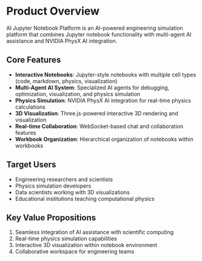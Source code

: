 # Product Overview

AI Jupyter Notebook Platform is an AI-powered engineering simulation platform that combines Jupyter notebook functionality with multi-agent AI assistance and NVIDIA PhysX AI integration.

## Core Features

- **Interactive Notebooks**: Jupyter-style notebooks with multiple cell types (code, markdown, physics, visualization)
- **Multi-Agent AI System**: Specialized AI agents for debugging, optimization, visualization, and physics simulation
- **Physics Simulation**: NVIDIA PhysX AI integration for real-time physics calculations
- **3D Visualization**: Three.js-powered interactive 3D rendering and visualization
- **Real-time Collaboration**: WebSocket-based chat and collaboration features
- **Workbook Organization**: Hierarchical organization of notebooks within workbooks

## Target Users

- Engineering researchers and scientists
- Physics simulation developers
- Data scientists working with 3D visualizations
- Educational institutions teaching computational physics

## Key Value Propositions

1. Seamless integration of AI assistance with scientific computing
2. Real-time physics simulation capabilities
3. Interactive 3D visualization within notebook environment
4. Collaborative workspace for engineering teams